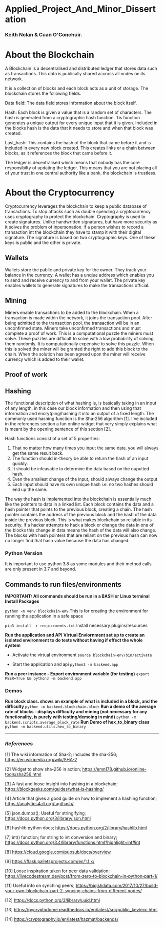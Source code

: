 # Applied_Project_And_Minor_Dissertation

### Keith Nolan & Cuan O'Conchuir.

# About the Blockchain

A Blockchain is a decentralised and distributed ledger that stores data such as transactions. This data is publically shared accross all nodes on its network.

It is a collection of blocks and each block acts as a unit of storage. The blockchain stores the following fields.

Data field: The data field stores information about the block itself.

Hash: Each block is given a value that is a random set of characters. The hash is generated from a cryptographic hash function. Tis function generates a unique output for every unique input that it is given.
Included in the blocks hash is the data that it needs to store and when that block was created.

Last_hash: This contains the hash of the block that came before it and is included in every new block created. This creates links or a chain between blocks, as it references the block that came before it.

The ledger is decentralised which means that nobody has the core responsibilty of updating the ledger. This means that you are not placing all of your trust in one central authority like a bank, the blockchain is trustless.

# About the Cryptocurrency

Cryptocurrency leverages the blockchain to keep a public database of transactions. To stop attacks such as double spending a cryptocurrency uses cryptography to
protect the blockchain. Cryptography is used to create signatures. Unlike handwritten signatures, but have more security as it solves the problem of inpersonation. If a person wishes to record a transaction int the blockchain they have to stamp it with their digital signature. The signature is based on two cryptographic keys. One of these keys is public and the other is private.

## Wallets

Wallets store the public and private key for the owner. They track your balance in the currency. A wallet has a unqiue address which enables you to send and receive currency to and from your wallet. The private key enables wallets to generate signatures to make the transactions official.

## Mining

Miners enable transactions to be added to the blockchain. When a transaction is made within the network, it joins the transaction pool. After being admitted to the transaction pool, the transaction will be in an unconfirmed state. Miners take unconfirmed transactions and must complete a proof of work. This is a computational puzzle the miners must solve. These puzzles are difficult to solve with a low probability of solving them randomly. It is computationally expensive to solve this puzzle. When this is solved the miner will be granted the right to add this block to the chain. When the solution has been agreed upon the miner will receive currency which is added to their wallet.

## Proof of work

## Hashing

The functional description of what hashing is, is basically taking in an input of any length, in this case our block information and then using that information and encrytping/hashing it into an output of a fixed length. The commonly used hashing function is the Sha-256 algorithm [1]. I've included in the references section a fun online widget that very simply explains what is meant by the opening sentence of this section [2].

Hash functions consist of a set of 5 properties:

1. That no matter how many times you input the same data, you will always get the same result back.
2. The function should in-theory be able to return the hash of an input quickly.
3. It should be infeasable to determine the data based on the ouputted hash.
4. Even the smallest change of the input, should always change the output.
5. Each input should have its own unique hash i.e. no two hashes should end up the same.

The way the hash is implemented into the blockchain is essentially much like the pointers to data in a linked list. Each block contains the data and a hash pointer that points to the previous block, creating a chain. The hash pointer contains the address of the previous block and the hash of the data inside the previous block. This is what makes blockchain so reliable in its security. If a hacker attempts to hack a block or change the data in one of the blocks this change in data means the hash of the data will also change. The blocks with hash pointers that are reliant on the previous hash can now no longer find that hash value because the data has changed.

### Python Version

It is important to use python 3.8 as some modules and their method calls are only present in 3.7 and beyond.

## Commands to run files/environments

**IMPORTANT: All commands should be run in a BASH or Linux terminal**
**Install Packages**

`python -m venv blockchain-env` This is for creating the environment for running the application in a safe space

`pip3 install -r requirements.txt` Install necessary plugins/resources

**Run the application and API**
**Virtual Enviornment set up to create an isolated environment to do tests without having if effect the whole system**

- Activate the virtual environment `source blockchain-env/bin/activate`

- Start the application and api `python3 -m backend.app`

**Run a peer instance - Export environment variable (for testing)**
`export PEER=True && python3 -m backend.app`

### Demos

**Run block class. shows an example of what is included in a block, and the difficulty**
`python -m backend.blockchain.block`
**Run a demo of the average rate of blocks - displays difficulty and mining (not necessary for any functionality, is purely with testing/demoing in mind)**
`python -m backend.scripts.average_block_rate`
**Run Demo of hex_to_binary class**
`python -m backend.utils.hex_to_binary`

---

### _References_

[1] The wiki information of Sha-2; Includes the sha-256; https://en.wikipedia.org/wiki/SHA-2

[2] Widget to show sha-256 in action; https://emn178.github.io/online-tools/sha256.html

[3] A fast and loose insight into hashing in a blockchain; https://blockgeeks.com/guides/what-is-hashing/

[4] Article that gives a good guide on how to implement a hashing function; https://analytics4all.org/tag/hash/

[5] json.dumps(); Useful for stringifying; https://docs.python.org/3/library/json.html

[6] hashlib python docs; https://docs.python.org/2/library/hashlib.html

[7] int() function; for string to int conversion and binary; https://docs.python.org/3.4/library/functions.html?highlight=int#int

[8] https://cloud.google.com/pubsub/docs/overview

[9] https://flask.palletsprojects.com/en/1.1.x/

[10] Loose inspiration taken for peer data validation; https://livecodestream.dev/post/from-zero-to-blockchain-in-python-part-1/

[11] Useful info on synching peers; https://bigishdata.com/2017/10/27/build-your-own-blockchain-part-2-syncing-chains-from-different-nodes/

[12] https://docs.python.org/3/library/uuid.html

[13] https://pycryptodome.readthedocs.io/en/latest/src/public_key/ecc.html

[14] https://cryptography.io/en/latest/hazmat/backends/
